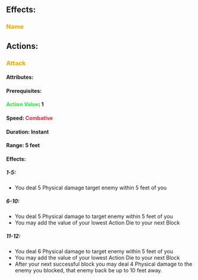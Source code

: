 ## Effects:
### <span style="font-weight:bold;color:rgb(240, 164, 0)">Name</span>
## Actions:
### <span style="font-weight:bold;color:rgb(240, 164, 0)">Attack</span>
#### Attributes:
#### Prerequisites: 
#### <span style="font-weight:bold;color:rgb(33, 235, 60)">Action Value</span>: 1
#### Speed: <span style="font-weight:bold; color:rgb(235, 33, 53)">Combative</span>
#### Duration: Instant
#### Range: 5 feet
#### Effects:
##### 1-5:
- You deal 5 Physical damage target enemy within 5 feet of you
##### 6-10:
- You deal 5 Physical  damage to target enemy within 5 feet of you
- You may add the value of your lowest Action Die to your next Block
##### 11-12:
- You deal 6 Physical damage to target enemy within 5 feet of you
- You may add the value of your lowest Action Die to your next Block
- After your next successful block you may deal 4 Physical damage to the enemy you blocked, that enemy back be up to 10 feet away.

